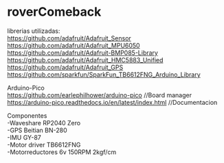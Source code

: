 # roverComeback<br>

librerias utilizadas:<br>
  https://github.com/adafruit/Adafruit_Sensor<br>
  https://github.com/adafruit/Adafruit_MPU6050<br>
  https://github.com/adafruit/Adafruit-BMP085-Library<br>
  https://github.com/adafruit/Adafruit_HMC5883_Unified<br>
  https://github.com/adafruit/Adafruit_GPS<br>
  https://github.com/sparkfun/SparkFun_TB6612FNG_Arduino_Library<br>
  
Arduino-Pico<br>
  https://github.com/earlephilhower/arduino-pico //Board manager<br>
  https://arduino-pico.readthedocs.io/en/latest/index.html //Documentacion <br>
  
Componentes<br>
  -Waveshare RP2040 Zero<br>
  -GPS Beitian BN-280<br>
  -IMU GY-87<br>
  -Motor driver TB6612FNG<br>
  -Motorreductores 6v 150RPM 2kgf/cm<br>

